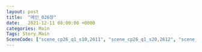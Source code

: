 ```yaml
---
layout: post
title:  "메인_026장"
date:   2021-12-11 08:00:00 +0000
categories: Main
Tags: Story Main
SceneCode: ["scene_cp26_q1_s10,2611", "scene_cp26_q1_s20,2612", "scene_cp26_q2_s10,2621", "scene_cp26_q2_s20,2622", "scene_cp26_q3_s10,2631", "scene_cp26_q3_s20,2632", "scene_cp26_q4_s10,2641", "scene_cp26_q4_s20,2642", "scene_cp26_q4_s30,2643"]
---
```

